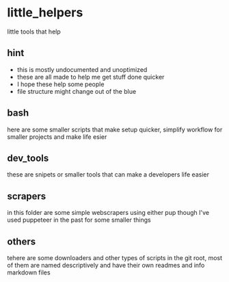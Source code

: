 # little_helpers

little tools that help

## hint

-   this is mostly undocumented and unoptimized
-   these are all made to help me get stuff done quicker
-   I hope these help some people
-   file structure might change out of the blue

## bash

here are some smaller scripts that make setup quicker, simplify workflow for smaller projects and make life esier

## dev_tools

these are snipets or smaller tools that can make a developers life easier

## scrapers

in this folder are some simple webscrapers using either pup though I've used puppeteer in the past for some smaller things

## others

tehere are some downloaders and other types of scripts in the git root, most of them are named descriptively and have their own readmes and info markdown files
